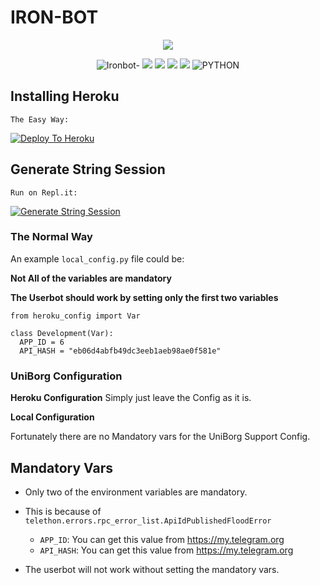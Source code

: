 # IRON-BOT

<p align="center"><img src="https://telegra.ph/file/aece629756cbb1899be93.jpg"/></p>

<p align="center">
    <img alt="Ironbot-" src="https://img.shields.io/badge/Ver-1.1.0-brightgreen?style=for-the-badge&logo=appveyor"/>
    <a href="https://github.com/tesbot07/ironbot/network/members"> <img src="https://img.shields.io/github/forks/tesbot07/ironbot?logo=github&style=for-the-badge" /></a>
    <a href="https://github.com/tesbot07/ironbot"> <img src="https://img.shields.io/github/repo-size/tesbot07/ironbot?logo=github&style=for-the-badge" /></a>
    <a href="https://pypi.org/project/Telethon/"> <img src="https://img.shields.io/pypi/v/telethon?label=telethon&logo=pypi&logoColor=white&style=for-the-badge" /></a>
    <a href="https://github.com/tesbot07/ironbot/blob/master/LICENSE"> <img src="https://img.shields.io/github/license/tesbot07/ironbot?style=for-the-badge&logo=appveyor" /></a>
    <img alt="PYTHON" src="https://img.shields.io/badge/PYTHON-v3.8.5-red?style=for-the-badge&logo=appveyor"/>
</p>

## Installing Heroku 
```python3
The Easy Way:
```
[![Deploy To Heroku](https://telegra.ph/file/1774bad480414b3f1bb66.png)](https://heroku.com/deploy?template=https://github.com/tesbot07/ironbot/)

## Generate String Session
```python3
Run on Repl.it:
```
<p><a href="https://generatestring.tesbot07.repl.run"> <img src="https://img.shields.io/badge/run-string__session.py-blue?style=for-the-badge&logo=repl.it" alt="Generate String Session" /></a></p>

### The Normal Way

An example `local_config.py` file could be:

**Not All of the variables are mandatory**

__The Userbot should work by setting only the first two variables__

```python3
from heroku_config import Var

class Development(Var):
  APP_ID = 6
  API_HASH = "eb06d4abfb49dc3eeb1aeb98ae0f581e"
```

### UniBorg Configuration



**Heroku Configuration**
Simply just leave the Config as it is.

**Local Configuration**

Fortunately there are no Mandatory vars for the UniBorg Support Config.

## Mandatory Vars

- Only two of the environment variables are mandatory.
- This is because of `telethon.errors.rpc_error_list.ApiIdPublishedFloodError`

    - `APP_ID`:   You can get this value from https://my.telegram.org
    - `API_HASH`:   You can get this value from https://my.telegram.org
- The userbot will not work without setting the mandatory vars.
